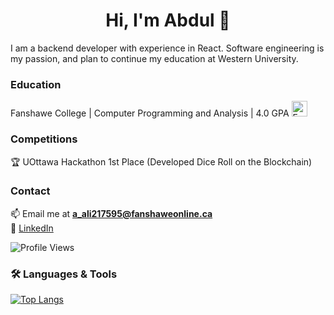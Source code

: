 <h1 align="center">Hi, I'm Abdul 👋</h1>

I am a backend developer with experience in React. Software engineering is my passion, and plan to continue my education at Western University.



### Education

Fanshawe College | Computer Programming and Analysis | 4.0 GPA
<img src="https://www.brandsoftheworld.com/logo/fanshawe-college-0?original=1](https://seeklogo.com/images/F/fanshawe-college-logo-7837AF18B8-seeklogo.com.png)" alt="Fanshawe College Logo" width="25">




### Competitions
🏆 UOttawa Hackathon 1st Place (Developed Dice Roll on the Blockchain)  



### Contact
📫 Email me at **a_ali217595@fanshaweonline.ca**  
🔗 [LinkedIn](https://www.linkedin.com/in/abdulmuhaimin-ali/)

![Profile Views](https://komarev.com/ghpvc/?username=Abdulmuhaimin-Ali&color=blue&style=flat)

### 🛠 Languages & Tools
[![Top Langs](https://github-readme-stats.vercel.app/api/top-langs/?username=Abdulmuhaimin-Ali&layout=compact&theme=transparent)](https://github.com/Abdulmuhaimin-Ali)
